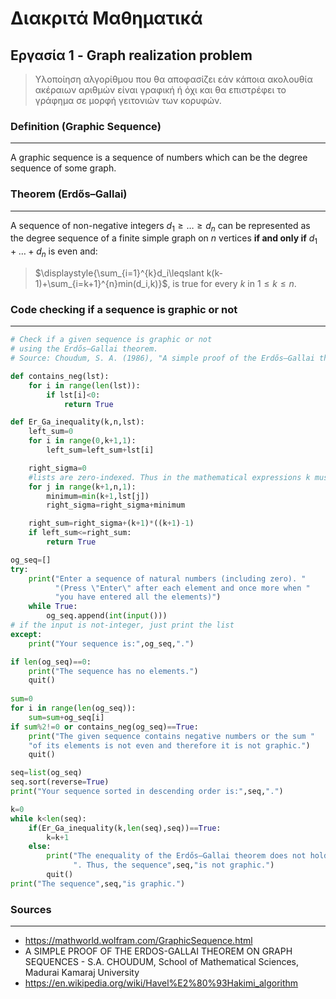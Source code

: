 # Διακριτά Μαθηματικά
## Εργασία 1 - Graph realization problem

>Υλοποίηση αλγορίθμου που θα αποφασίζει εάν κάποια ακολουθία ακέραιων αριθμών είναι γραφική ή όχι και θα επιστρέφει το γράφημα σε μορφή γειτονιών των κορυφών.

### Definition (Graphic Sequence)
---
A graphic sequence is a sequence of numbers which can be the degree sequence of some graph.

### Theorem (Erdős–Gallai)
---
A sequence of non-negative integers $d_1\geqslant\ldots\geqslant d_n$ can be represented as the degree sequence of a finite simple graph on $n$ vertices **if and only if** $d_1+\ldots+d_n$ is even and:

>$\displaystyle{\sum_{i=1}^{k}d_i\leqslant k(k-1)+\sum_{i=k+1}^{n}min(d_i,k)}$, is true for every $k$ in $1\leqslant k\leqslant n$.

### Code checking if a sequence is graphic or not
---

```python
# Check if a given sequence is graphic or not
# using the Erdős–Gallai theorem.
# Source: Choudum, S. A. (1986), "A simple proof of the Erdős–Gallai theorem on graph sequences", Bulletin of the Australian Mathematical Society

def contains_neg(lst):
    for i in range(len(lst)):
        if lst[i]<0:
            return True

def Er_Ga_inequality(k,n,lst):
    left_sum=0
    for i in range(0,k+1,1):
        left_sum=left_sum+lst[i]

    right_sigma=0
    #lists are zero-indexed. Thus in the mathematical expressions k must be replaced by k+1.
    for j in range(k+1,n,1):
        minimum=min(k+1,lst[j])
        right_sigma=right_sigma+minimum

    right_sum=right_sigma+(k+1)*((k+1)-1)
    if left_sum<=right_sum:
        return True

og_seq=[]
try:
    print("Enter a sequence of natural numbers (including zero). "
          "(Press \"Enter\" after each element and once more when "
          "you have entered all the elements)")
    while True:
        og_seq.append(int(input()))
# if the input is not-integer, just print the list
except:
    print("Your sequence is:",og_seq,".")

if len(og_seq)==0:
    print("The sequence has no elements.")
    quit()
    
sum=0
for i in range(len(og_seq)):
    sum=sum+og_seq[i]
if sum%2!=0 or contains_neg(og_seq)==True:
    print("The given sequence contains negative numbers or the sum "
    "of its elements is not even and therefore it is not graphic.")
    quit()

seq=list(og_seq)
seq.sort(reverse=True)
print("Your sequence sorted in descending order is:",seq,".")

k=0
while k<len(seq):
    if(Er_Ga_inequality(k,len(seq),seq))==True:
        k=k+1
    else:
        print("The enequality of the Erdős–Gallai theorem does not hold for k=",k+1,
              ". Thus, the sequence",seq,"is not graphic.")
        quit()
print("The sequence",seq,"is graphic.")
```

### Sources
---

+ https://mathworld.wolfram.com/GraphicSequence.html
+ A SIMPLE PROOF OF THE ERDOS-GALLAI THEOREM ON GRAPH SEQUENCES - S.A. CHOUDUM, School of Mathematical Sciences, Madurai Kamaraj University
+ https://en.wikipedia.org/wiki/Havel%E2%80%93Hakimi_algorithm
